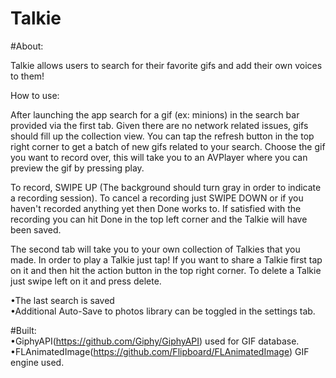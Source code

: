 # Talkie



#About: 
 
 Talkie allows users to search for their favorite gifs and add their own voices to them! 
 
 
 How to use: 
 
  After launching the app search for a gif (ex: minions) in the search bar provided via the first tab. 
 Given there are no network related issues, gifs should fill up the collection view. 
 You can tap the refresh button in the top right corner to get a batch of new gifs related to your search. 
 Choose the gif you want to record over, this will take you to an AVPlayer where you can preview the gif by pressing play. 
 
  To record, SWIPE UP (The background should turn gray in order to indicate a recording session).
 To cancel a recording just SWIPE DOWN or if you haven't recorded anything yet then Done works to. 
 If satisfied with the recording you can hit Done in the top left corner and the Talkie will have been saved. 
 
  The second tab will take you to your own collection of Talkies that you made. In order to play a Talkie just 
 tap!
 If you want to share a Talkie first tap on it and then hit the action button in the top right corner. 
 To delete a Talkie just swipe left on it and press delete. 
 
 
 •The last search is saved                                           
 •Additional Auto-Save to photos library can be toggled in the settings tab. 
 
 
#Built:                            
•GiphyAPI(https://github.com/Giphy/GiphyAPI) used for GIF database.
•FLAnimatedImage(https://github.com/Flipboard/FLAnimatedImage) GIF engine used.
